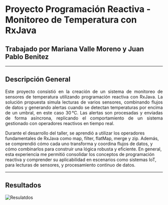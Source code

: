 # Proyecto Programación Reactiva - Monitoreo de Temperatura con RxJava

## Trabajado por Mariana Valle Moreno y Juan Pablo Benitez 

---

## Descripción General
<p align="justify">
Este proyecto consistió en la creación de un sistema de monitoreo de sensores de temperatura utilizando programación reactiva con RxJava. La solución propuesta simula lecturas de varios sensores, combinando flujos de datos y generando alertas cuando se detectan temperaturas por encima de un umbral, en este caso 30 °C. Las alertas son procesadas y enviadas de forma asíncrona, replicando el comportamiento de un sistema gestionado con operadores reactivos en tiempo real.

Durante el desarrollo del taller, se aprendió a utilizar los operadores fundamentales de RxJava como map, filter, flatMap, merge y zip. Además, se comprendió cómo cada uno transforma y coordina flujos de datos, y cómo combinarlos para construir una lógica robusta y eficiente. En general, esta experiencia me permitió consolidar los conceptos de programación reactiva y comprender su aplicabilidad en escenarios como sistemas IoT, para lecturas de sensores, y procesamiento continuo de datos.
</p>

---
## Resultados
![Resulatdos](img/Resultados_ProgramacionReactivaProject.png)
